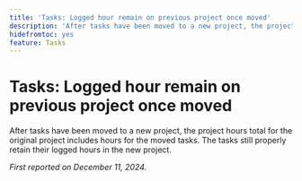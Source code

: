 ```yaml
---
title: 'Tasks: Logged hour remain on previous project once moved'
description: 'After tasks have been moved to a new project, the project hours total for the original project includes hours for the moved tasks. The tasks still properly retain their logged hours in the new project.'
hidefromtoc: yes
feature: Tasks
---
```

# Tasks: Logged hour remain on previous project once moved

After tasks have been moved to a new project, the project hours total for the original project includes hours for the moved tasks. The tasks still properly retain their logged hours in the new project.

_First reported on December 11, 2024._
